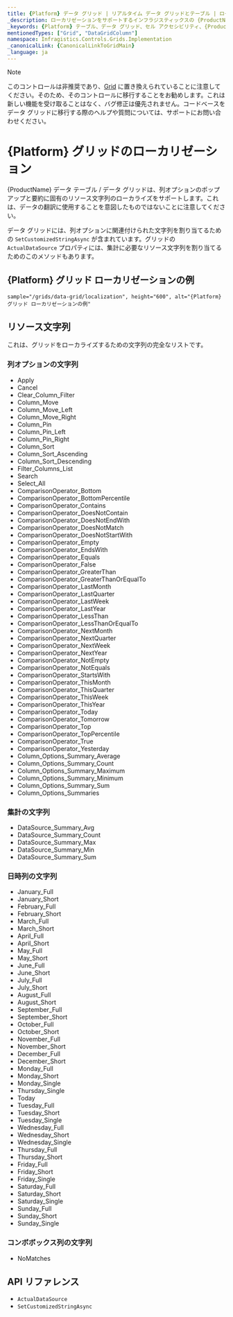 ```yaml
---
title: {Platform} データ グリッド | リアルタイム データ グリッドとテーブル | ローカリゼーション | インフラジスティックス
_description: ローカリゼーションをサポートするインフラジスティックスの {ProductName} データ テーブルとグリッドを試しましょう。{ProductName} テーブルのチュートリアルをご覧ください。
_keywords: {Platform} テーブル、データ グリッド、セル アクセシビリティ、{ProductName}、インフラジスティック
mentionedTypes: ["Grid", "DataGridColumn"]
namespace: Infragistics.Controls.Grids.Implementation
_canonicalLink: {CanonicalLinkToGridMain}
_language: ja
---
```


<!-- Blazor, WebComponents -->

> [!Note]
このコントロールは非推奨であり、[Grid](../data-grid.md) に置き換えられていることに注意してください。そのため、そのコントロールに移行することをお勧めします。これは新しい機能を受け取ることはなく、バグ修正は優先されません。コードベースをデータ グリッドに移行する際のヘルプや質問については、サポートにお問い合わせください。

<!-- end: Blazor, WebComponents -->

# {Platform} グリッドのローカリゼーション

{ProductName} データ テーブル / データ グリッドは、列オプションのポップアップと要約に固有のリソース文字列のローカライズをサポートします。これは、データの翻訳に使用することを意図したものではないことに注意してください。

<!-- Blazor -->
データ グリッドには、列オプションに関連付けられた文字列を割り当てるための `SetCustomizedStringAsync` が含まれています。グリッドの `ActualDataSource` プロパティには、集計に必要なリソース文字列を割り当てるためのこのメソッドもあります。
<!-- end: Blazor -->

## {Platform} グリッド ローカリゼーションの例

`sample="/grids/data-grid/localization", height="600", alt="{Platform} グリッド ローカリゼーションの例"`



<div class="divider--half"></div>

## リソース文字列

これは、グリッドをローカライズするための文字列の完全なリストです。

### 列オプションの文字列

- Apply
- Cancel
- Clear_Column_Filter
- Column_Move
- Column_Move_Left
- Column_Move_Right
- Column_Pin
- Column_Pin_Left
- Column_Pin_Right
- Column_Sort
- Column_Sort_Ascending
- Column_Sort_Descending
- Filter_Columns_List
- Search
- Select_All
- ComparisonOperator_Bottom
- ComparisonOperator_BottomPercentile
- ComparisonOperator_Contains
- ComparisonOperator_DoesNotContain
- ComparisonOperator_DoesNotEndWith
- ComparisonOperator_DoesNotMatch
- ComparisonOperator_DoesNotStartWith
- ComparisonOperator_Empty
- ComparisonOperator_EndsWith
- ComparisonOperator_Equals
- ComparisonOperator_False
- ComparisonOperator_GreaterThan
- ComparisonOperator_GreaterThanOrEqualTo
- ComparisonOperator_LastMonth
- ComparisonOperator_LastQuarter
- ComparisonOperator_LastWeek
- ComparisonOperator_LastYear
- ComparisonOperator_LessThan
- ComparisonOperator_LessThanOrEqualTo
- ComparisonOperator_NextMonth
- ComparisonOperator_NextQuarter
- ComparisonOperator_NextWeek
- ComparisonOperator_NextYear
- ComparisonOperator_NotEmpty
- ComparisonOperator_NotEquals
- ComparisonOperator_StartsWith
- ComparisonOperator_ThisMonth
- ComparisonOperator_ThisQuarter
- ComparisonOperator_ThisWeek
- ComparisonOperator_ThisYear
- ComparisonOperator_Today
- ComparisonOperator_Tomorrow
- ComparisonOperator_Top
- ComparisonOperator_TopPercentile
- ComparisonOperator_True
- ComparisonOperator_Yesterday
- Column_Options_Summary_Average
- Column_Options_Summary_Count
- Column_Options_Summary_Maximum
- Column_Options_Summary_Minimum
- Column_Options_Summary_Sum
- Column_Options_Summaries

### 集計の文字列

- DataSource_Summary_Avg
- DataSource_Summary_Count
- DataSource_Summary_Max
- DataSource_Summary_Min
- DataSource_Summary_Sum

<!-- React, WebComponents -->
### 日時列の文字列

- January_Full
- January_Short
- February_Full
- February_Short
- March_Full
- March_Short
- April_Full
- April_Short
- May_Full
- May_Short
- June_Full
- June_Short
- July_Full
- July_Short
- August_Full
- August_Short
- September_Full
- September_Short
- October_Full
- October_Short
- November_Full
- November_Short
- December_Full
- December_Short
- Monday_Full
- Monday_Short
- Monday_Single
- Thursday_Single
- Today
- Tuesday_Full
- Tuesday_Short
- Tuesday_Single
- Wednesday_Full
- Wednesday_Short
- Wednesday_Single
- Thursday_Full
- Thursday_Short
- Friday_Full
- Friday_Short
- Friday_Single
- Saturday_Full
- Saturday_Short
- Saturday_Single
- Sunday_Full
- Sunday_Short
- Sunday_Single

### コンボボックス列の文字列

- NoMatches
<!-- end: React, WebComponents -->

## API リファレンス

 - `ActualDataSource`
 - `SetCustomizedStringAsync`